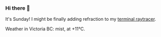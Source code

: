 ### Hi there :wave:

It's Sunday! I might be finally adding refraction to my [terminal raytracer](https://github.com/bewuethr/bash-raytracer).

Weather in Victoria BC: mist, at +11°C.
